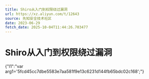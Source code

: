 ```yaml
---
title: Shiro从入门到权限绕过漏洞
url: https://xz.aliyun.com/t/12643
source: 先知安全技术社区
date: 2023-06-29
fetch_date: 2025-10-04T11:44:26.703477
---
```


# Shiro从入门到权限绕过漏洞

{"l1":"var arg1='5fcd45cc7dbe5583e7aa581f9e13c6231d144fb65bdc02c168';"}